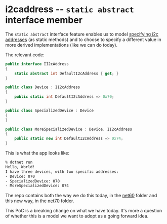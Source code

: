 # i2caddress -- `static abstract` interface member

The `static abstract` interface feature enables us to model [specifying i2c addresses](https://github.com/dotnet/iot/blob/fa1960cd38a1548abb6ba99b2a0842dde9ec1079/src/devices/Display/samples/Program.BiColorBargraph.cs#L10) (as static methods) and to choose to specify a different value in more derived implementations (like we can do today).

The relevant code:

```csharp
public interface II2cAddress
{
    static abstract int DefaultI2cAddress { get; }
}

public class Device : II2cAddress
{
    public static int DefaultI2cAddress => 0x70;
}

public class SpecializedDevice : Device
{
}

public class MoreSpecializedDevice : Device, II2cAddress
{
    public static new int DefaultI2cAddress => 0x74;
}
```

This is what the app looks like:

```bash
% dotnet run
Hello, World!
I have three devices, with two specific addresses:
- Device: 070
- SpecializedDevice: 070
- MoreSpecializedDevice: 074
```

The repo contains both the way we do this today, in the [net60](net60) folder and this new way, in the [net70](net70) folder.

This PoC is a breaking change on what we have today. It's more a question of whether this is a model we want to adopt as a going forward idea.
